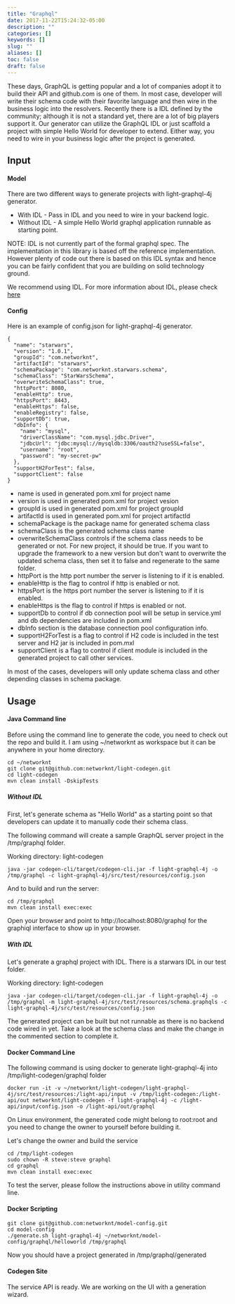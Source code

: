 ```yaml
---
title: "Graphql"
date: 2017-11-22T15:24:32-05:00
description: ""
categories: []
keywords: []
slug: ""
aliases: []
toc: false
draft: false
---
```


These days, GraphQL is getting popular and a lot of companies adopt it to build their API
and github.com is one of them. In most case, developer will write their schema code with
their favorite language and then wire in the business logic into the resolvers. Recently
there is a IDL defined by the community; although it is not a standard yet, there are a
lot of big players support it. Our generator can utilize the GraphQL IDL or just scaffold
a project with simple Hello World for developer to extend. Either way, you need to wire in
your business logic after the project is generated. 
 

## Input

#### Model

There are two different ways to generate projects with light-graphql-4j generator.

- With IDL - Pass in IDL and you need to wire in your backend logic. 
- Without IDL - A simple Hello World graphql application runnable as starting point.

NOTE: IDL is not currently part of the formal graphql spec. The implementation in this 
library is based off the reference implementation. However plenty of code out there is 
based on this IDL syntax and hence you can be fairly confident that you are building on 
solid technology ground.

We recommend using IDL. For more information about IDL, please check [here](http://graphql-java.readthedocs.io/en/latest/schema.html)

#### Config

Here is an example of config.json for light-graphql-4j generator.

```
{
  "name": "starwars",
  "version": "1.0.1",
  "groupId": "com.networknt",
  "artifactId": "starwars",
  "schemaPackage": "com.networknt.starwars.schema",
  "schemaClass": "StarWarsSchema",
  "overwriteSchemaClass": true,
  "httpPort": 8080,
  "enableHttp": true,
  "httpsPort": 8443,
  "enableHttps": false,
  "enableRegistry": false,
  "supportDb": true,
  "dbInfo": {
    "name": "mysql",
    "driverClassName": "com.mysql.jdbc.Driver",
    "jdbcUrl": "jdbc:mysql://mysqldb:3306/oauth2?useSSL=false",
    "username": "root",
    "password": "my-secret-pw"
  },
  "supportH2ForTest": false,
  "supportClient": false
}
```

- name is used in generated pom.xml for project name
- version is used in generated pom.xml for project vesion
- groupId is used in generated pom.xml for project groupId
- artifactId is used in generated pom.xml for project artifactId
- schemaPackage is the package name for generated schema class
- schemaClass is the generated schema class name
- overwriteSchemaClass controls if the schema class needs to be generated or not. For new project, it should be true. If you want to upgrade the framework to a new version but don't want to overwrite the updated schema class, then set it to false and regenerate to the same folder. 
- httpPort is the http port number the server is listening to if it is enabled.
- enableHttp is the flag to control if http is enabled or not.
- httpsPort is the https port number the server is listening to if it is enabled.
- enableHttps is the flag to control if https is enabled or not.
- supportDb to control if db connection pool will be setup in service.yml and db dependencies are included in pom.xml
- dbInfo section is the database connection pool configuration info.
- supportH2ForTest is a flag to control if H2 code is included in the test server and H2 jar is included in pom.mxl
- supportClient is a flag to control if client module is included in the generated project to call other services.
 

In most of the cases, developers will only update schema class and other depending classes in schema package. 


## Usage

#### Java Command line

Before using the command line to generate the code, you need to check out the repo and build it.
I am using ~/networknt as workspace but it can be anywhere in your home directory.  

```
cd ~/networknt
git clone git@github.com:networknt/light-codegen.git
cd light-codegen
mvn clean install -DskipTests
```

##### Without IDL

First, let's generate schema as "Hello World" as a starting point so that developers can update 
it to manually code their schema class.

The following command will create a sample GraphQL server project in the /tmp/graphql folder.

Working directory: light-codegen

```
java -jar codegen-cli/target/codegen-cli.jar -f light-graphql-4j -o /tmp/graphql -c light-graphql-4j/src/test/resources/config.json
```

And to build and run the server:

```
cd /tmp/graphql
mvn clean install exec:exec
```

Open your browser and point to http://localhost:8080/graphql for the graphiql interface to show
up in your browser. 

##### With IDL

Let's generate a graphql project with IDL. There is a starwars IDL in our test folder.

Working directory: light-codegen

```
java -jar codegen-cli/target/codegen-cli.jar -f light-graphql-4j -o /tmp/graphql -m light-graphql-4j/src/test/resources/schema.graphqls -c light-graphql-4j/src/test/resources/config.json
```

The generated project can be built but not runnable as there is no backend code wired in yet. Take a look
at the schema class and make the change in the commented section to complete it.


#### Docker Command Line

The following command is using docker to generate light-graphql-4j into 
/tmp/light-codegen/graphql folder

```
docker run -it -v ~/networknt/light-codegen/light-graphql-4j/src/test/resources:/light-api/input -v /tmp/light-codegen:/light-api/out networknt/light-codegen -f light-graphql-4j -c /light-api/input/config.json -o /light-api/out/graphql
```

On Linux environment, the generated code might belong to root:root and you need to change the
owner to yourself before building it. 

Let's change the owner and build the service

```
cd /tmp/light-codegen
sudo chown -R steve:steve graphql
cd graphql
mvn clean install exec:exec

```

To test the server, please follow the instructions above in utility command line.


#### Docker Scripting

```
git clone git@github.com:networknt/model-config.git
cd model-config
./generate.sh light-graphql-4j ~/networknt/model-config/graphql/helloworld /tmp/graphql
```

Now you should have a project generated in /tmp/graphql/generated

#### Codegen Site

The service API is ready. We are working on the UI with a generation wizard.
 

